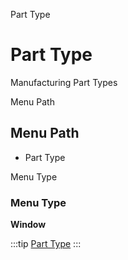 
Part Type
# Part Type


Manufacturing Part Types

Menu Path
## Menu Path



- Part Type

Menu Type
### Menu Type

**Window**


:::tip
[Part Type](functional-guide/window/window-part-type.md)
:::